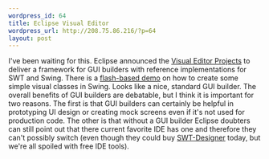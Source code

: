 ```yaml
--- 
wordpress_id: 64
title: Eclipse Visual Editor
wordpress_url: http://208.75.86.216/?p=64
layout: post
---
```

I've been waiting for this. Eclipse announced the <a href="http://www.eclipse.org/vep/">Visual Editor Projects</a> to deliver a framework for GUI builders with reference implementations for SWT and Swing. There is a <a href="http://dev.eclipse.org/viewcvs/indextools.cgi/%7Echeckout%7E/vep-home/WebContent/docs/demos/custom_field/FieldBean.html">flash-based demo</a> on how to create some simple visual classes in Swing. Looks like a nice, standard GUI builder. The overall benefits of GUI builders are debatable, but I think it is important for two reasons. The first is that GUI builders can certainly be helpful in prototyping UI design or creating mock screens even if it's not used for production code. The other is that without a GUI builder Eclipse doubters can still point out that there current favorite IDE has one and therefore they can't possibly switch (even though they could buy <a href="http://www.swt-designer.com">SWT-Designer</a> today, but we're all spoiled with free IDE tools).
